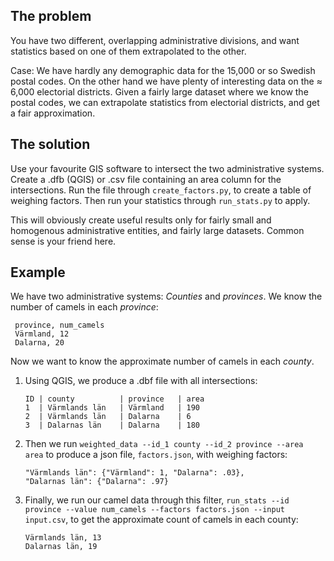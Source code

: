 The problem
-----------
You have two different, overlapping administrative divisions, and want statistics based on one of them extrapolated to the other.

Case: We have hardly any demographic data for the 15,000 or so Swedish postal codes. On the other hand we have plenty of interesting data on the ≈ 6,000 electorial districts. Given a fairly large dataset where we know the postal codes, we can extrapolate statistics from electorial districts, and get a fair approximation.

The solution
------------
Use your favourite GIS software to intersect the two administrative systems. Create a .dfb (QGIS) or .csv file containing an area column for the intersections. Run the file through `create_factors.py`, to create a table of weighing factors. Then run your statistics through `run_stats.py` to apply.

This will obviously create useful results only for fairly small and homogenous administrative entities, and fairly large datasets. Common sense is your friend here.

Example
-------
We have two administrative systems: *Counties* and *provinces*. We know the number of camels in each *province*:

     province, num_camels
     Värmland, 12
     Dalarna, 20

Now we want to know the approximate number of camels in each *county*.

1. Using QGIS, we produce a .dbf file with all intersections:

     `ID | county          | province   | area`  
     `1  | Värmlands län   | Värmland   | 190`  
     `2  | Värmlands län   | Dalarna    | 6`  
     `3  | Dalarnas län    | Dalarna    | 180`  

2. Then we run `weighted_data --id_1 county --id_2 province --area area` to produce a json file, `factors.json`, with weighing factors:

     `"Värmlands län": {"Värmland": 1, "Dalarna": .03},`  
     `"Dalarnas län": {"Dalarna": .97}`

3. Finally, we run our camel data through this filter, `run_stats --id province --value num_camels --factors factors.json --input input.csv`, to get the approximate count of camels in each county:

    `Värmlands län, 13`  
    `Dalarnas län, 19`

